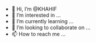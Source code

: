 - 👋 Hi, I’m @KHAHIF
- 👀 I’m interested in ...
- 🌱 I’m currently learning ...
- 💞️ I’m looking to collaborate on ...
- 📫 How to reach me ...

<!---
KHAHIF/KHAHIF is a ✨ special ✨ repository because its `README.md` (this file) appears on your GitHub profile.
You can click the Preview link to take a look at your changes.
--->
